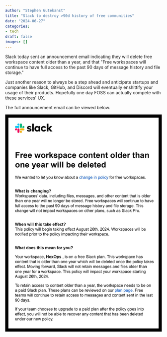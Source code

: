 ```yaml
---
author: "Stephen Gutekanst"
title: "Slack to destroy >90d history of free communities"
date: "2024-06-27"
categories:
- tech
draft: false
images: []
---
```


Slack today sent an announcement email indicating they will delete free workspace content older than a year, and that "Free workspaces will continue to have full access to the past 90 days of message history and file storage."

Just another reason to always be a step ahead and anticipate startups and companies like Slack, GitHub, and Discord will eventually enshittify your usage of their products. Hopefully one day FOSS can actually compete with these services' UX.

The full announcement email can be viewed below.

[![](/img/2024/slack.jpg)](/img/2024/slack.jpg)
